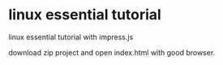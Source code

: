 # linux essential tutorial
linux essential tutorial with impress.js

download zip project and open index.html with good browser.
